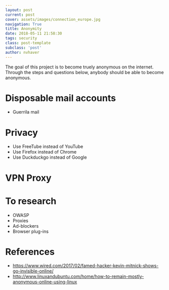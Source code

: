 ```yaml
---
layout: post
current: post
cover: assets/images/connection_europe.jpg
navigation: True
title: Anonymity
date: 2018-05-11 21:58:30
tags: security
class: post-template
subclass: 'post'
author: nvhaver
---
```

The goal of this project is to become truely anonymous on the internet. Through the steps and questions below, anybody should be able to become anonymous.

# Disposable mail accounts
- Guerrila mail

# Privacy

- Use FreeTube instead of YouTube
- Use Firefox instead of Chrome
- Use Duckduckgo instead of Google

# VPN Proxy

# To research
- OWASP
- Proxies
- Ad-blockers
- Browser plug-ins

# References

- https://www.wired.com/2017/02/famed-hacker-kevin-mitnick-shows-go-invisible-online/
- http://www.linuxandubuntu.com/home/how-to-remain-mostly-anonymous-online-using-linux


